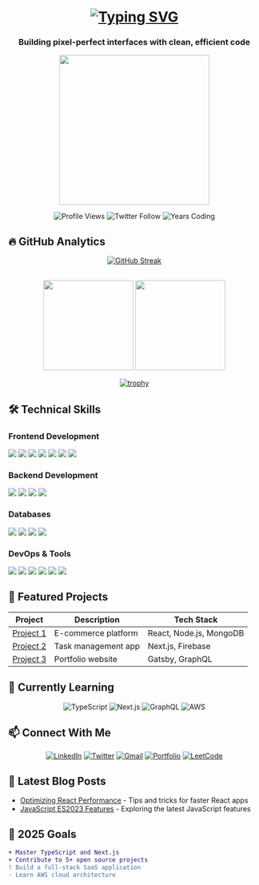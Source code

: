 <h1 align="center">
  <a href="https://git.io/typing-svg">
    <img src="https://readme-typing-svg.herokuapp.com/?font=Fira+Code&size=30&duration=3000&pause=1000&color=38BDF8&center=true&vCenter=true&width=600&lines=Hi+%F0%9F%91%8B%2C+I'm+Getabalew;Full+Stack+Developer;From+Ethiopia+%F0%9F%87%AA%F0%9F%87%B9;React+%7C+JavaScript+Expert;Open+Source+Contributor" alt="Typing SVG" />
  </a>
</h1>

<h3 align="center">Building pixel-perfect interfaces with clean, efficient code</h3>

<div align="center">
  <img src="https://media.giphy.com/media/v1.Y2lkPTc5MGI3NjExcW1zY2F4b3g5bWl4eXQ1eGJ1aGJ6Y2FqZ2NtYzR4eG5oZ2F3ZyZlcD12MV9pbnRlcm5hbF9naWZfYnlfaWQmY3Q9Zw/qgQUggAC3Pfv687qPC/giphy.gif" width="300"/>
  
  <br/>
  
  ![Profile Views](https://komarev.com/ghpvc/?username=getabalewkemaw&label=PROFILE+VIEWS&color=0e75b6&style=for-the-badge)
  ![Twitter Follow](https://img.shields.io/twitter/follow/getabalewkemaw?logo=twitter&style=for-the-badge&color=1DA1F2)
  ![Years Coding](https://img.shields.io/badge/dynamic/xml?color=blue&label=Years+Coding&query=%2F%2Fspan%5B%40class%3D%27highlight%27%5D&url=https%3A%2F%2Fgithub-readme-streak-stats.herokuapp.com%2F%3Fuser%3Dgetabalewkemaw&style=for-the-badge)
</div>

## 🔥 GitHub Analytics

<div align="center">
  
  [![GitHub Streak](https://streak-stats.demolab.com?user=getabalewkemaw&theme=react&border_radius=5&mode=weekly&fire=DD2727)](https://git.io/streak-stats)
  
  <br/>
  
  <img src="https://github-readme-stats.vercel.app/api?username=getabalewkemaw&show_icons=true&theme=radical&count_private=true&include_all_commits=true" height="180"/>
  <img src="https://github-readme-stats.vercel.app/api/top-langs/?username=getabalewkemaw&layout=compact&theme=radical&langs_count=8&hide=tex,jupyter%20notebook" height="180"/>
  
  <br/>
  
  [![trophy](https://github-profile-trophy.vercel.app/?username=getabalewkemaw&theme=onedark&row=2&column=4&margin-w=15)](https://github.com/ryo-ma/github-profile-trophy)
  
</div>

## 🛠 Technical Skills

### Frontend Development
<div align="left">
  <img src="https://img.shields.io/badge/React-20232A?style=for-the-badge&logo=react&logoColor=61DAFB" />
  <img src="https://img.shields.io/badge/JavaScript-F7DF1E?style=for-the-badge&logo=javascript&logoColor=black" />
  <img src="https://img.shields.io/badge/HTML5-E34F26?style=for-the-badge&logo=html5&logoColor=white" />
  <img src="https://img.shields.io/badge/CSS3-1572B6?style=for-the-badge&logo=css3&logoColor=white" />
  <img src="https://img.shields.io/badge/Bootstrap-563D7C?style=for-the-badge&logo=bootstrap&logoColor=white" />
  <img src="https://img.shields.io/badge/Tailwind_CSS-38B2AC?style=for-the-badge&logo=tailwind-css&logoColor=white" />
  <img src="https://img.shields.io/badge/Redux-593D88?style=for-the-badge&logo=redux&logoColor=white" />
</div>

### Backend Development
<div align="left">
  <img src="https://img.shields.io/badge/Node.js-339933?style=for-the-badge&logo=nodedotjs&logoColor=white" />
  <img src="https://img.shields.io/badge/Express.js-000000?style=for-the-badge&logo=express&logoColor=white" />
  <img src="https://img.shields.io/badge/Python-3776AB?style=for-the-badge&logo=python&logoColor=white" />
  <img src="https://img.shields.io/badge/Django-092E20?style=for-the-badge&logo=django&logoColor=white" />
</div>

### Databases
<div align="left">
  <img src="https://img.shields.io/badge/MongoDB-4EA94B?style=for-the-badge&logo=mongodb&logoColor=white" />
  <img src="https://img.shields.io/badge/MySQL-005C84?style=for-the-badge&logo=mysql&logoColor=white" />
  <img src="https://img.shields.io/badge/SQLite-07405E?style=for-the-badge&logo=sqlite&logoColor=white" />
  <img src="https://img.shields.io/badge/PostgreSQL-316192?style=for-the-badge&logo=postgresql&logoColor=white" />
</div>

### DevOps & Tools
<div align="left">
  <img src="https://img.shields.io/badge/Git-F05032?style=for-the-badge&logo=git&logoColor=white" />
  <img src="https://img.shields.io/badge/GitHub-100000?style=for-the-badge&logo=github&logoColor=white" />
  <img src="https://img.shields.io/badge/Docker-2CA5E0?style=for-the-badge&logo=docker&logoColor=white" />
  <img src="https://img.shields.io/badge/Postman-FF6C37?style=for-the-badge&logo=postman&logoColor=white" />
  <img src="https://img.shields.io/badge/Vercel-000000?style=for-the-badge&logo=vercel&logoColor=white" />
  <img src="https://img.shields.io/badge/Netlify-00C7B7?style=for-the-badge&logo=netlify&logoColor=white" />
</div>

## 🚀 Featured Projects

<div align="center">
  
  | Project | Description | Tech Stack |
  |---------|-------------|------------|
  | [Project 1](link) | E-commerce platform | React, Node.js, MongoDB |
  | [Project 2](link) | Task management app | Next.js, Firebase |
  | [Project 3](link) | Portfolio website | Gatsby, GraphQL |
  
</div>

## 🌱 Currently Learning

<div align="center">
  
  ![TypeScript](https://img.shields.io/badge/TypeScript-007ACC?style=for-the-badge&logo=typescript&logoColor=white)
  ![Next.js](https://img.shields.io/badge/Next.js-000000?style=for-the-badge&logo=next.js&logoColor=white)
  ![GraphQL](https://img.shields.io/badge/GraphQL-E10098?style=for-the-badge&logo=graphql&logoColor=white)
  ![AWS](https://img.shields.io/badge/AWS-232F3E?style=for-the-badge&logo=amazon-aws&logoColor=white)
  
</div>

## 📫 Connect With Me

<div align="center">
  
  [![LinkedIn](https://img.shields.io/badge/LinkedIn-0077B5?style=for-the-badge&logo=linkedin&logoColor=white)](https://linkedin.com/in/getabalewkemaw)
  [![Twitter](https://img.shields.io/badge/Twitter-1DA1F2?style=for-the-badge&logo=twitter&logoColor=white)](https://twitter.com/getabalewkemaw)
  [![Gmail](https://img.shields.io/badge/Gmail-D14836?style=for-the-badge&logo=gmail&logoColor=white)](mailto:getabalewkemaw@gmail.com)
  [![Portfolio](https://img.shields.io/badge/Portfolio-%23000000.svg?style=for-the-badge&logo=firefox&logoColor=#FF7139)](https://gech-vercel-app)
  [![LeetCode](https://img.shields.io/badge/LeetCode-FFA116?style=for-the-badge&logo=leetcode&logoColor=white)](https://leetcode.com/gech-2121)
  
</div>

## 📝 Latest Blog Posts

<!-- BLOG-POST-LIST:START -->
- [Optimizing React Performance](link) - Tips and tricks for faster React apps
- [JavaScript ES2023 Features](link) - Exploring the latest JavaScript features
<!-- BLOG-POST-LIST:END -->

## 🎯 2025 Goals

```diff
+ Master TypeScript and Next.js
+ Contribute to 5+ open source projects
! Build a full-stack SaaS application
- Learn AWS cloud architecture
